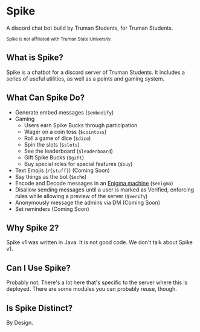 # Spike

A discord chat bot build by Truman Students, for Truman Students.

<sub>Spike is not affiliated with Truman State University.</sub>

## What is Spike?
Spike is a chatbot for a discord server of Truman Students. It includes a series of 
useful utilities, as well as a points and gaming system.

## What Can Spike Do?
+ Generate embed messages (`$embedify`)
+ Gaming
    + Users earn Spike Bucks through participation
    + Wager on a coin toss (`$cointoss`)
    + Roll a game of dice (`$dice`)
    + Spin the slots (`$slots`)
    + See the leaderboard (`$leaderboard`)
    + Gift Spike Bucks (`$gift`)
    + Buy special roles for special features (`$buy`)
+ Text Emojis (`/{stuff}`) (Coming Soon)
+ Say things as the bot (`$echo`)
+ Encode and Decode messages in an [Enigma machine](https://git.brandoningli.com/brandon/enigmajs) (`$enigma`)
+ Disallow sending messages until a user is marked as Verified, enforcing rules while allowing a preview of the server (`$verify`)
+ Anonymously message the admins via DM (Coming Soon)
+ Set reminders (Coming Soon)

## Why Spike 2?
Spike v1 was written in Java. It is not good code. We don't talk about Spike v1.

## Can I Use Spike?
Probably not. There's a lot here that's specific to the server where this is deployed. There are some modules you can probably reuse, though.

## Is Spike Distinct?
By Design.

